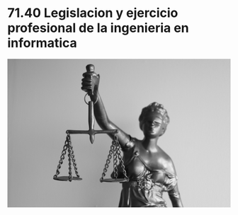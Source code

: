 # 71.40 Legislacion y ejercicio profesional de la ingenieria en informatica

<img src="imagenes/portada.jpg" />
